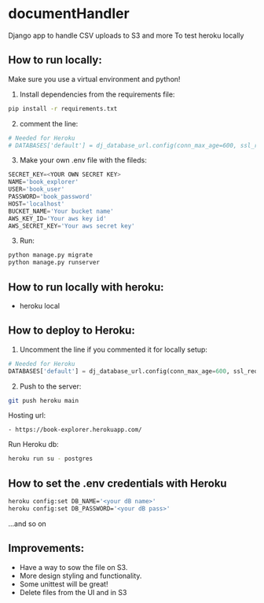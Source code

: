 # documentHandler
Django app to handle CSV uploads to S3 and more To test heroku locally

## How to run locally:
Make sure you use a virtual environment and python!

1. Install dependencies from the requirements file:

```bash
pip install -r requirements.txt
```

2. comment the line:

```python
# Needed for Heroku
# DATABASES['default'] = dj_database_url.config(conn_max_age=600, ssl_require=True)
```
3. Make your own .env file with the fileds:

```python
SECRET_KEY=<YOUR OWN SECRET KEY>
NAME='book_explorer'
USER='book_user'
PASSWORD='book_password'
HOST='localhost'
BUCKET_NAME='Your bucket name'
AWS_KEY_ID='Your aws key id'
AWS_SECRET_KEY='Your aws secret key'
```

3. Run:

```python
python manage.py migrate
python manage.py runserver
```

## How to run locally with heroku:
- heroku local

## How to deploy to Heroku:

1. Uncomment the line if you commented it for locally setup:

```python
# Needed for Heroku
DATABASES['default'] = dj_database_url.config(conn_max_age=600, ssl_require=True)
```

2. Push to the server:

```bash
git push heroku main
```

Hosting url:

    - https://book-explorer.herokuapp.com/

Run Heroku db:

```bash
heroku run su - postgres
```
    
## How to set the .env credentials with Heroku

```bash
heroku config:set DB_NAME='<your dB name>'
heroku config:set DB_PASSWORD='<your dB pass>'
```
...and so on

## Improvements:
- Have a way to sow the file on S3.
- More design styling and functionality. 
- Some unittest will be great!
- Delete files from the UI and in S3
